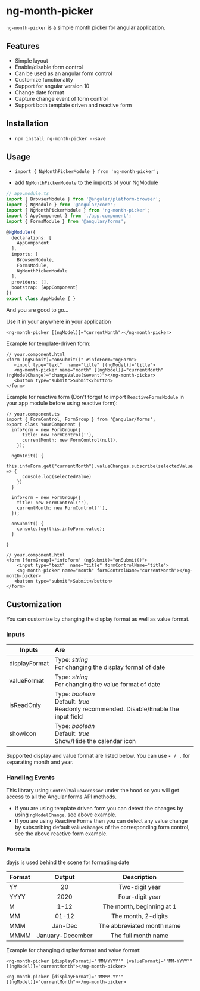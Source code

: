 # ng-month-picker

`ng-month-picker` is a simple month picker for angular application.

## Features
* Simple layout
* Enable/disable form control
* Can be used as an angular form control
* Customize functionality
* Support for angular version 10
* Change date format
* Capture change event of form control
* Support both template driven and reactive form

## Installation

* `npm install ng-month-picker --save`

## Usage

* `import { NgMonthPickerModule } from 'ng-month-picker';`

* add `NgMonthPickerModule` to the imports of your NgModule

```ts
// app.module.ts
import { BrowserModule } from '@angular/platform-browser';
import { NgModule } from '@angular/core';
import { NgMonthPickerModule } from 'ng-month-picker';
import { AppComponent } from './app.component';
import { FormsModule } from '@angular/forms';

@NgModule({
  declarations: [
    AppComponent
  ],
  imports: [
    BrowserModule,
    FormsModule,
    NgMonthPickerModule
  ],
  providers: [],
  bootstrap: [AppComponent]
})
export class AppModule { }
```

And you are good to go...

Use it in your anywhere in your application

````
<ng-month-picker [(ngModel)]="currentMonth"></ng-month-picker>
````

Example for template-driven form:

````
// your.component.html
<form (ngSubmit)="onSubmit()" #infoForm="ngForm">
   <input type="text"  name="title" [(ngModel)]="title">
   <ng-month-picker name="month" [(ngModel)]="currentMonth" (ngModelChange)="changeValue($event)"></ng-month-picker>
   <button type="submit">Submit</button>
</form>
````

Example for reactive form (Don't forget to import `ReactiveFormsModule` in your app module before using reactive form):

````
// your.component.ts
import { FormControl, FormGroup } from '@angular/forms';
export class YourComponent {
  infoForm = new FormGroup({
      title: new FormControl(''),
      currentMonth: new FormControl(null),
    });

  ngOnInit() {
    this.infoForm.get("currentMonth").valueChanges.subscribe(selectedValue  => {
      console.log(selectedValue)
    })
  }

  infoForm = new FormGroup({
    title: new FormControl(''),
    currentMonth: new FormControl(''),
  });

  onSubmit() {
    console.log(this.infoForm.value);
  }

}

// your.component.html
<form [formGroup]="infoForm" (ngSubmit)="onSubmit()">
    <input type="text"  name="title" formControlName="title">
    <ng-month-picker name="month" formControlName="currentMonth"></ng-month-picker>
   <button type="submit">Submit</button>
</form>
````

## Customization
You can customize by changing the display format as well as value format.

### Inputs
| Inputs        | Are           
| ------------- |:-------------|
| displayFormat   | Type: *string* <br> For changing the display format of date |
| valueFormat     | Type: *string* <br> For changing the value format of date |
| isReadOnly      | Type: *boolean* <br> Default: *true* <br> Readonly recommended. Disable/Enable the input field|
| showIcon        | Type: *boolean* <br> Default: *true* <br> Show/Hide the calendar icon |

Supported display and value format are listed below. You can use **`- / .`** for separating month and year. 
### Handling Events
This library using `ControlValueAccessor` under the hood so you will get access to all the Angular forms API methods.
- If you are using template driven form you can detect the changes by using `ngModelChange`, see above example. 
- If you are using Reactive Forms then you can detect any value change by subscribing default `valueChanges` of the corresponding form control, see the above reactive form example.

### Formats
[dayjs](https://day.js.org/docs/en/display/format) is used behind the scene for formatiing date

| Format        | Output         | Description           
| ------------- |:-------------:|:-------------:|
| YY       | 20   | Two-digit year |
| YYYY     | 2020 | Four-digit year |
| M       | 1-12   | The month, beginning at 1 |
| MM     | 01-12 | The month, 2-digits |
| MMM       | Jan-Dec   | The abbreviated month name |
| MMMM     | January-December | The full month name |

Example for changing display format and value format:
```
<ng-month-picker [displayFormat]="'MM/YYYY'" [valueFormat]="'MM-YYYY'" [(ngModel)]="currentMonth"></ng-month-picker>

<ng-month-picker [displayFormat]="'MMMM-YY'" [(ngModel)]="currentMonth"></ng-month-picker>

```


